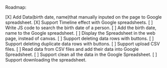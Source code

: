 Roadmap:

[X] Add Data(birth date, name)that manually inputed on the page to Google spreadsheet.
[X] Support Timeline effect with Google spreadsheets.
[ ] Write JS code to search the birth date of a person.
[ ] Add the birth date, name to the Google spreadsheet.
[ ] Display the Spreadsheet in the web page, instead of canvas.
[ ] Support deleting data rows with buttons.
[ ] Support deleting duplicate data rows with buttons.
[ ] Support upload CSV files.
[ ] Read data from CSV files and add their data into Google Spreadsheet.
[ ] Support clean all the data in the Google Spreadsheet.
[ ] Support downloading the spreadsheet.
